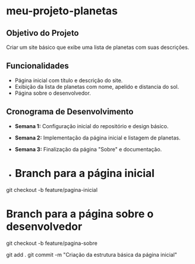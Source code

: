 # meu-projeto-planetas

## Objetivo do Projeto
Criar um site básico que exibe uma lista de planetas com suas descrições.

## Funcionalidades
- Página inicial com título e descrição do site.
- Exibição da lista de planetas com nome, apelido e distancia do sol.
- Página sobre o desenvolvedor.

## Cronograma de Desenvolvimento
- **Semana 1:** Configuração inicial do repositório e design básico.
- **Semana 2:** Implementação da página inicial e listagem de planetas.
- **Semana 3:** Finalização da página "Sobre" e documentação.
  
- # Branch para a página inicial
git checkout -b feature/pagina-inicial

# Branch para a página sobre o desenvolvedor
git checkout -b feature/pagina-sobre

git add .
git commit -m "Criação da estrutura básica da página inicial"

